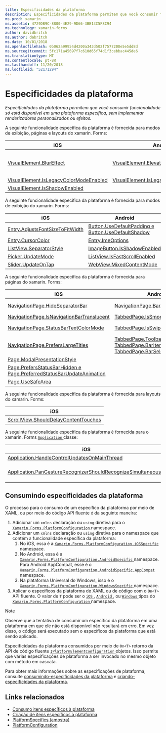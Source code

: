 ```yaml
---
title: Especificidades da plataforma
description: Especificidades da plataforma permitem que você consumir funcionalidade só está disponível em uma plataforma específica, sem implementar renderizadores personalizados ou efeitos.
ms.prod: xamarin
ms.assetid: 4729DB9C-8800-4E29-9D66-3BE13C5F8C94
ms.technology: xamarin-forms
author: davidbritch
ms.author: dabritch
ms.date: 10/01/2018
ms.openlocfilehash: 0b062a99954d4200a343d502f7577208e5e5dd8d
ms.sourcegitcommit: 5fc171a45697f7c610d65f74d1f3cebbac445de6
ms.translationtype: MT
ms.contentlocale: pt-BR
ms.lasthandoff: 11/20/2018
ms.locfileid: "52171294"
---
```

# <a name="platform-specifics"></a>Especificidades da plataforma

_Especificidades da plataforma permitem que você consumir funcionalidade só está disponível em uma plataforma específica, sem implementar renderizadores personalizados ou efeitos._

A seguinte funcionalidade específica da plataforma é fornecida para modos de exibição, páginas e layouts do xamarin. Forms:

|iOS|Android|Windows|
|--- |--- |--- |
|[VisualElement.BlurEffect](~/xamarin-forms/platform/platform-specifics/consuming/ios.md#blur)|[VisualElement.Elevation](~/xamarin-forms/platform/platform-specifics/consuming/android.md#elevation)|[VisualElement.AccessKey, VisualElement.AccessKeyPlacement, VisualElement.AccessKeyHorizontalOffset e VisualElement.AccessKeyVerticalOffset](~/xamarin-forms/platform/platform-specifics/consuming/windows.md#visualelement-accesskeys)|
|[VisualElement.IsLegacyColorModeEnabled](~/xamarin-forms/platform/platform-specifics/consuming/ios.md#legacy-color-mode)|[VisualElement.IsLegacyColorModeEnabled](~/xamarin-forms/platform/platform-specifics/consuming/android.md#legacy-color-mode)|[VisualElement.IsLegacyColorModeEnabled](~/xamarin-forms/platform/platform-specifics/consuming/windows.md#legacy-color-mode)|
|[VisualElement.IsShadowEnabled](~/xamarin-forms/platform/platform-specifics/consuming/ios.md#drop-shadow)|

A seguinte funcionalidade específica da plataforma é fornecida para modos de exibição do xamarin. Forms:

|iOS|Android|Windows|
|--- |--- |--- |
|[Entry.AdjustsFontSizeToFitWidth](~/xamarin-forms/platform/platform-specifics/consuming/ios.md#adjust_font_size)|[Button.UseDefaultPadding e Button.UseDefaultShadow](~/xamarin-forms/platform/platform-specifics/consuming/android.md#button-padding-shadow)|[InputView.DetectReadingOrderFromContent, Label.DetectReadingOrderFromContent](~/xamarin-forms/platform/platform-specifics/consuming/windows.md#inputview-readingorder)|
|[Entry.CursorColor](~/xamarin-forms/platform/platform-specifics/consuming/ios.md#entry-cursorcolor)|[Entry.ImeOptions](~/xamarin-forms/platform/platform-specifics/consuming/android.md#entry-imeoptions)|[ListView.SelectionMode](~/xamarin-forms/platform/platform-specifics/consuming/windows.md#listview-selectionmode)|
|[ListView.SeparatorStyle](~/xamarin-forms/platform/platform-specifics/consuming/ios.md#listview-separatorstyle)|[ImageButton.IsShadowEnabled](~/xamarin-forms/platform/platform-specifics/consuming/android.md#imagebutton-drop-shadow)|[SearchBar.IsSpellCheckEnabled](~/xamarin-forms/platform/platform-specifics/consuming/windows.md#searchbar-spellcheck)|
|[Picker.UpdateMode](~/xamarin-forms/platform/platform-specifics/consuming/ios.md#picker_update_mode)|[ListView.IsFastScrollEnabled](~/xamarin-forms/platform/platform-specifics/consuming/android.md#fastscroll)|[WebView.IsJavaScriptAlertEnabled](~/xamarin-forms/platform/platform-specifics/consuming/windows.md#webview-javascript-alert)|
|[Slider.UpdateOnTap](~/xamarin-forms/platform/platform-specifics/consuming/ios.md#slider-updateontap)|[WebView.MixedContentMode](~/xamarin-forms/platform/platform-specifics/consuming/android.md#webview-mixed-content)|

A seguinte funcionalidade específica da plataforma é fornecida para páginas do xamarin. Forms:

|iOS|Android|Windows|
|--- |--- |--- |
|[NavigationPage.HideSeparatorBar](~/xamarin-forms/platform/platform-specifics/consuming/ios.md#navigationpage-hideseparatorbar)|[NavigationPage.BarHeight](~/xamarin-forms/platform/platform-specifics/consuming/android.md#navigationpage-barheight)|[MasterDetailPage.CollapsedPaneWidth e MasterDetailPage.CollapseStyle](~/xamarin-forms/platform/platform-specifics/consuming/windows.md#collapsable_navigation_bar)|
|[NavigationPage.IsNavigationBarTranslucent](~/xamarin-forms/platform/platform-specifics/consuming/ios.md#translucent_navigation_bar)|[TabbedPage.IsSmoothScrollEnabled](~/xamarin-forms/platform/platform-specifics/consuming/android.md#tabbedpage-transition-animations)|[Page.ToolbarPlacement](~/xamarin-forms/platform/platform-specifics/consuming/windows.md#toolbar_placement)|
|[NavigationPage.StatusBarTextColorMode](~/xamarin-forms/platform/platform-specifics/consuming/ios.md#status_bar_color_mode)|[TabbedPage.IsSwipePagingEnabled](~/xamarin-forms/platform/platform-specifics/consuming/android.md#enable_swipe_paging)|[TabbedPage.HeaderIconsEnabled e TabbedPage.HeaderIconsSize](~/xamarin-forms/platform/platform-specifics/consuming/windows.md#tabbedpage-icons)|
|[NavigationPage.PrefersLargeTitles](~/xamarin-forms/platform/platform-specifics/consuming/ios.md#large_title)|[TabbedPage.ToolbarPlacement, TabbedPage.BarItemColor e TabbedPage.BarSelectedItemColor](~/xamarin-forms/platform/platform-specifics/consuming/android.md#tabbedpage-toolbar)|
|[Page.ModalPresentationStyle](~/xamarin-forms/platform/platform-specifics/consuming/ios.md#modal-page-presentation-style)|
|[Page.PrefersStatusBarHidden e Page.PreferredStatusBarUpdateAnimation](~/xamarin-forms/platform/platform-specifics/consuming/ios.md#set_status_bar_visibility)|
|[Page.UseSafeArea](~/xamarin-forms/platform/platform-specifics/consuming/ios.md#safe_area_layout)|

A seguinte funcionalidade específica da plataforma é fornecida para layouts do xamarin. Forms:

|iOS|
|--- |
|[ScrollView.ShouldDelayContentTouches](~/xamarin-forms/platform/platform-specifics/consuming/ios.md#delay_content_touches)|

A seguinte funcionalidade específica da plataforma é fornecida para o xamarin. Forms [ `Application` ](xref:Xamarin.Forms.Application) classe:

|iOS|Android|
|--- |--- |
|[Application.HandleControlUpdatesOnMainThread](~/xamarin-forms/platform/platform-specifics/consuming/ios.md#update-on-main-thread)|[Application.WindowSoftInputModeAdjust](~/xamarin-forms/platform/platform-specifics/consuming/android.md#soft_input_mode)|
|[Application.PanGestureRecognizerShouldRecognizeSimultaneously](~/xamarin-forms/platform/platform-specifics/consuming/ios.md#simultaneous-pan-gesture)|[Application.SendDisappearingEventOnPause, Application.SendAppearingEventOnResume e Application.ShouldPreserveKeyboardOnResume](~/xamarin-forms/platform/platform-specifics/consuming/android.md#disable_lifecycle_events)|

## <a name="consuming-platform-specifics"></a>Consumindo especificidades da plataforma

O processo para o consumo de um específico da plataforma por meio de XAML, ou por meio do código API fluente é da seguinte maneira:

1. Adicionar um `xmlns` declaração ou `using` diretiva para o [ `Xamarin.Forms.PlatformConfiguration` ](xref:Xamarin.Forms.PlatformConfiguration) namespace.
1. Adicionar um `xmlns` declaração ou `using` diretiva para o namespace que contém a funcionalidade específica da plataforma:
    1. No iOS, essa é a [ `Xamarin.Forms.PlatformConfiguration.iOSSpecific` ](xref:Xamarin.Forms.PlatformConfiguration.iOSSpecific) namespace.
    1. No Android, essa é a [ `Xamarin.Forms.PlatformConfiguration.AndroidSpecific` ](xref:Xamarin.Forms.PlatformConfiguration.AndroidSpecific) namespace. Para Android AppCompat, esse é o [ `Xamarin.Forms.PlatformConfiguration.AndroidSpecific.AppCompat` ](xref:Xamarin.Forms.PlatformConfiguration.AndroidSpecific.AppCompat) namespace.
    1. Na plataforma Universal do Windows, isso é o [ `Xamarin.Forms.PlatformConfiguration.WindowsSpecific` ](xref:Xamarin.Forms.PlatformConfiguration.WindowsSpecific) namespace.
1. Aplicar o específicos da plataforma de XAML ou de código com o `On<T>` API fluente. O valor de `T` pode ser o [ `iOS` ](xref:Xamarin.Forms.PlatformConfiguration.iOS), [ `Android` ](xref:Xamarin.Forms.PlatformConfiguration.Android), ou [ `Windows` ](xref:Xamarin.Forms.PlatformConfiguration.Windows) tipos do [ `Xamarin.Forms.PlatformConfiguration` ](xref:Xamarin.Forms.PlatformConfiguration) namespace.

> [!NOTE]
> Observe que a tentativa de consumir um específico da plataforma em uma plataforma em que ele não está disponível não resultará em erro. Em vez disso, o código será executado sem o específicos da plataforma que está sendo aplicado.

Especificidades da plataforma consumidos por meio de `On<T>` retorno da API de código fluente [ `IPlatformElementConfiguration` ](xref:Xamarin.Forms.IPlatformElementConfiguration`2) objetos. Isso permite que várias especificações de plataforma a ser invocado no mesmo objeto com método em cascata.

Para obter mais informações sobre as especificações de plataforma, consulte [consumindo-especificidades da plataforma](~/xamarin-forms/platform/platform-specifics/consuming/index.md) e [criando-especificidades da plataforma](~/xamarin-forms/platform/platform-specifics/creating.md).

## <a name="related-links"></a>Links relacionados

- [Consumo itens específicos à plataforma](~/xamarin-forms/platform/platform-specifics/consuming/index.md)
- [Criação de itens específicos à plataforma](~/xamarin-forms/platform/platform-specifics/creating.md)
- [PlatformSpecifics (amostra)](https://developer.xamarin.com/samples/xamarin-forms/userinterface/platformspecifics/)
- [PlatformConfiguration](xref:Xamarin.Forms.PlatformConfiguration)
